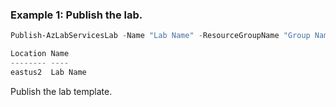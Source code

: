 ### Example 1: Publish the lab.
```powershell
Publish-AzLabServicesLab -Name "Lab Name" -ResourceGroupName "Group Name"

Location Name
-------- ----
eastus2  Lab Name
```

Publish the lab template.
